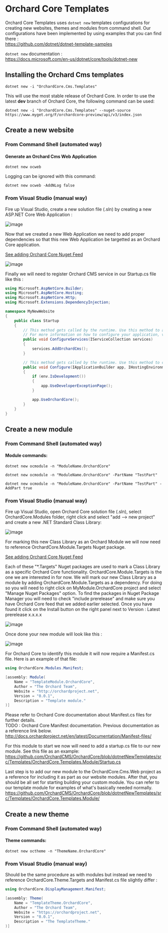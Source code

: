 # Orchard Core Templates

Orchard Core Templates uses `dotnet new` templates configurations for creating new websites, themes and modules from command shell. Our configurations have been implemented by using examples that you can find there :  
https://github.com/dotnet/dotnet-template-samples

`dotnet new` documentation :  
https://docs.microsoft.com/en-us/dotnet/core/tools/dotnet-new

## Installing the Orchard Cms templates

```CMD
dotnet new -i "OrchardCore.Cms.Templates"  
```

This will use the most stable release of Orchard Core. In order to use the latest __dev__ branch of Orchard Core, the following command can be used:

```CMD
dotnet new -i "OrchardCore.Cms.Templates" --nuget-source https://www.myget.org/F/orchardcore-preview/api/v3/index.json  
```

## Create a new website

### From Command Shell (automated way)

#### Generate an Orchard Cms Web Application

```CMD
dotnet new ocweb  
```

Logging can be ignored with this command:

```CMD
dotnet new ocweb -AddNLog false
```

### From Visual Studio (manual way)

Fire up Visual Studio, create a new solution file (.sln) by creating a new ASP.NET Core Web Application : 

![image](/src/docs/assets/images/templates/orchard-screencast-1.gif)

Now that we created a new Web Application we need to add proper dependencies so that this new Web Application be targetted as an Orchard Core application.

[See adding Orchard Core Nuget Feed](#adding-orchard-core-nuget-feed)

![image](/src/docs/assets/images/templates/orchard-screencast-2.gif)

Finally we will need to register Orchard CMS service in our Startup.cs file like this : 

```C#
using Microsoft.AspNetCore.Builder;
using Microsoft.AspNetCore.Hosting;
using Microsoft.AspNetCore.Http;
using Microsoft.Extensions.DependencyInjection;

namespace MyNewWebsite
{
    public class Startup
    {
        // This method gets called by the runtime. Use this method to add services to the container.
        // For more information on how to configure your application, visit https://go.microsoft.com/fwlink/?LinkID=398940
        public void ConfigureServices(IServiceCollection services)
        {
            services.AddOrchardCms();
        }

        // This method gets called by the runtime. Use this method to configure the HTTP request pipeline.
        public void Configure(IApplicationBuilder app, IHostingEnvironment env)
        {
            if (env.IsDevelopment())
            {
                app.UseDeveloperExceptionPage();
            }

            app.UseOrchardCore();
        }
    }
}
```

## Create a new module

### From Command Shell (automated way)

#### Module commands:

```CMD
dotnet new ocmodule -n "ModuleName.OrchardCore"

dotnet new ocmodule -n "ModuleName.OrchardCore" -PartName "TestPart"

dotnet new ocmodule -n "ModuleName.OrchardCore" -PartName "TestPart" -AddPart true
```

### From Visual Studio (manual way)

Fire up Visual Studio, open Orchard Core solution file (.sln), select OrchardCore.Modules folder, right click and select "add --> new project" and create a new .NET Standard Class Library:

![image](/src/docs/assets/images/templates/38450533-6c0fbc98-39ed-11e8-91a5-d26a1105b91a.png)

For marking this new Class Library as an Orchard Module we will now need to reference OrchardCore.Module.Targets Nuget package.

[See adding Orchard Core Nuget Feed](#adding-orchard-core-nuget-feed)

Each of these "*.Targets" Nuget packages are used to mark a Class Library as a specific Orchard Core functionality. OrchardCore.Module.Targets is the one we are interested in for now. We will mark our new Class Library as a module by adding OrchardCore.Module.Targets as a dependency. For doing so you will need to right click on MyModule.OrchardCore project and select "Manage Nuget Packages" option. To find the packages in Nuget Package Manager you will need to check "include prerelease" and make sure you have Orchard Core feed that we added earlier selected. Once you have found it click on the Install button on the right panel next to Version : Latest prerelease x.x.x.x

![image](/src/docs/assets/images/templates/38450558-f4b83098-39ed-11e8-93c7-0fd9e5112dff.png)

Once done your new module will look like this : 

![image](/src/docs/assets/images/templates/38450628-31c8e2b0-39ef-11e8-9de7-c15f0c6544c5.png)

For Orchard Core to identify this module it will now require a Manifest.cs file. Here is an example of that file:

```C#
using OrchardCore.Modules.Manifest;

[assembly: Module(
    Name = "TemplateModule.OrchardCore",
    Author = "The Orchard Team",
    Website = "http://orchardproject.net",
    Version = "0.0.1",
    Description = "Template module."
)]

```

Please refer to Orchard Core documentation about Manifest.cs files for further details.  
TODO : Orchard Core Manifest documentation. Previous documentation as a reference link below.  
http://docs.orchardproject.net/en/latest/Documentation/Manifest-files/

For this module to start we now will need to add a startup.cs file to our new module. See this file as an example:  
https://github.com/OrchardCMS/OrchardCore/blob/dotnetNewTemplates/src/Templates/OrchardCore.Templates.Module/Startup.cs

Last step is to add our new module to the OrchardCore.Cms.Web project as a reference for including it as part as our website modules. After that, you should be all set for starting building your custom module. You can refer to our template module for examples of what's basically needed normally. https://github.com/OrchardCMS/OrchardCore/blob/dotnetNewTemplates/src/Templates/OrchardCore.Templates.Module/

## Create a new theme

### From Command Shell (automated way)

#### Theme commands:

`dotnet new octheme -n "ThemeName.OrchardCore"`

### From Visual Studio (manual way)

Should be the same procedure as with modules but instead we need to reference OrchardCore.Theme.Targets and Manifest.cs file slightly differ : 

```C#
using OrchardCore.DisplayManagement.Manifest;

[assembly: Theme(
    Name = "TemplateTheme.OrchardCore",
    Author = "The Orchard Team",
    Website = "https://orchardproject.net",
    Version = "0.0.1",
    Description = "The TemplateTheme."
)]
```
